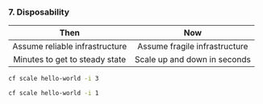 ### 7. Disposability

| Then | Now |
|:----:|:----:|
| Assume reliable infrastructure | Assume fragile infrastructure |
| Minutes to get to steady state | Scale up and down in seconds |

```bash
cf scale hello-world -i 3

cf scale hello-world -i 1
```